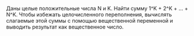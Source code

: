 Даны целые положительные числа N и K. Найти сумму 1^K + 2^K + … + N^K.
Чтобы избежать целочисленного переполнения, вычислять слагаемые этой суммы с помощью вещественной переменной и выводить результат как вещественное число.
